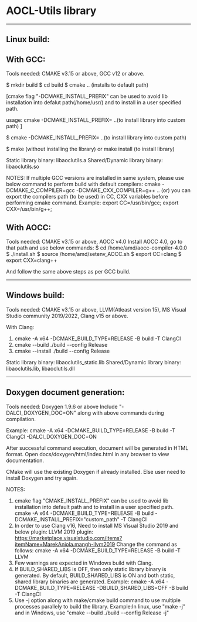 # AOCL-Utils library

------------
Linux build:
------------
With GCC:
---------
Tools needed: CMAKE v3.15 or above, GCC v12 or above.

$ mkdir build
$ cd build
$ cmake .. (installs to default path)

  [cmake flag "-DCMAKE_INSTALL_PREFIX" can be used to avoid lib installation into defalut path(/home/usr/)
  and to install in a user specified path.
  
  usage: cmake -DCMAKE_INSTALL_PREFIX=<custom path> ..(to install library into custom path) ]

$ cmake -DCMAKE_INSTALL_PREFIX=<custom path> ..(to install library into custom path)

$ make          (without installing the library)
  or
  make install  (to install library)

Static library binary: libaoclutils.a
Shared/Dynamic library binary: libaoclutils.so

NOTES:
If multiple GCC versions are installed in same system, please use below command to perform build with default compilers:
cmake -DCMAKE_C_COMPILER=gcc -DCMAKE_CXX_COMPILER=g++ ..
(or)
you can export the compilers path (to be used) in CC, CXX variables before performing cmake command.
Example: export CC=/usr/bin/gcc; export CXX=/usr/bin/g++;

With AOCC:
----------
Tools needed: CMAKE v3.15  or above, AOCC v4.0
Install AOCC 4.0, go to that path and use below commands:
$ cd /home/amd/aocc-compiler-4.0.0
$ ./install.sh
$ source /home/amd/setenv_AOCC.sh
$ export CC=clang
$ export CXX=clang++

And follow the same above steps as per GCC build.

--------------
Windows build:
--------------
Tools needed: CMAKE v3.15 or above, LLVM(Atleast version 15), MS Visual Studio community 2019/2022, Clang v15 or above.

With Clang:
1. cmake -A x64 -DCMAKE_BUILD_TYPE=RELEASE -B build -T ClangCl
2. cmake --build ./build --config Release
3. cmake --install ./build --config Release

Static library binary: libaoclutils_static.lib
Shared/Dynamic library binary: libaoclutils.lib, libaoclutils.dll

----------------------------
Doxygen document generation:
----------------------------
Tools needed: Doxygen 1.9.6 or above
Include "-DALCI_DOXYGEN_DOC=ON" along with above commands during compilation.

Example:
cmake -A x64 -DCMAKE_BUILD_TYPE=RELEASE -B build -T ClangCl -DALCI_DOXYGEN_DOC=ON

After successful command execution, document will be generated in HTML format.
Open docs/doxygen/html/index.html in any browser to view documentation.

CMake will use the existing Doxygen if already installed. Else user need to install Doxygen and try again.

NOTES:
1. cmake flag "CMAKE_INSTALL_PREFIX" can be used to avoid lib installation into default path and to install in a user specified path.
   cmake -A x64 -DCMAKE_BUILD_TYPE=RELEASE -B build -DCMAKE_INSTALL_PREFIX="custom_path" -T ClangCl
2. In order to use Clang v16, Need to install MS Visual Studio 2019 and below plugin:
   LLVM 2019 plugin: https://marketplace.visualstudio.com/items?itemName=MarekAniola.mangh-llvm2019
   Change the command as follows:
   cmake -A x64 -DCMAKE_BUILD_TYPE=RELEASE -B build -T LLVM
3. Few warnings are expected in Windows build with Clang.
4. If BUILD_SHARED_LIBS is OFF, then only static library binary is generated.
   By default, BUILD_SHARED_LIBS is ON and both static, shared library binaries are generated.
   Example: cmake -A x64 -DCMAKE_BUILD_TYPE=RELEASE -DBUILD_SHARED_LIBS=OFF -B build -T ClangCl
5. Use -j option along with make/cmake build command to use multiple processes parallely to build the library.
   Example:In linux, use "make -j" and in Windows, use "cmake --build ./build --config Release -j"
